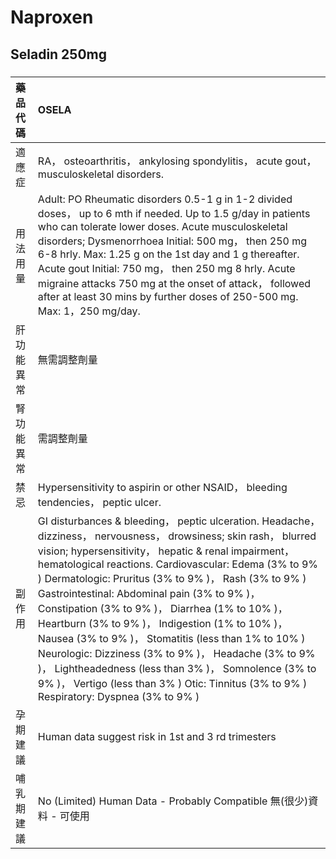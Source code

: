 # Naproxen

## Seladin 250mg

##### 

| 藥品代碼   | OSELA                                                                                                                                                                                                                                                                                                                                                                                                                                                                                                                                                                                                                                                                                                               |
|:-----------|:--------------------------------------------------------------------------------------------------------------------------------------------------------------------------------------------------------------------------------------------------------------------------------------------------------------------------------------------------------------------------------------------------------------------------------------------------------------------------------------------------------------------------------------------------------------------------------------------------------------------------------------------------------------------------------------------------------------------|
| 適應症     | RA， osteoarthritis， ankylosing spondylitis， acute gout， musculoskeletal disorders.                                                                                                                                                                                                                                                                                                                                                                                                                                                                                                                                                                                                                              |
| 用法用量   | Adult: PO Rheumatic disorders 0.5-1 g in 1-2 divided doses， up to 6 mth if needed. Up to 1.5 g/day in patients who can tolerate lower doses. Acute musculoskeletal disorders; Dysmenorrhoea Initial: 500 mg， then 250 mg 6-8 hrly. Max: 1.25 g on the 1st day and 1 g thereafter. Acute gout Initial: 750 mg， then 250 mg 8 hrly. Acute migraine attacks 750 mg at the onset of attack， followed after at least 30 mins by further doses of 250-500 mg. Max: 1，250 mg/day.                                                                                                                                                                                                                                     |
| 肝功能異常 | 無需調整劑量                                                                                                                                                                                                                                                                                                                                                                                                                                                                                                                                                                                                                                                                                                        |
| 腎功能異常 | 需調整劑量                                                                                                                                                                                                                                                                                                                                                                                                                                                                                                                                                                                                                                                                                                          |
| 禁忌       | Hypersensitivity to aspirin or other NSAID， bleeding tendencies， peptic ulcer.                                                                                                                                                                                                                                                                                                                                                                                                                                                                                                                                                                                                                                    |
| 副作用     | GI disturbances & bleeding， peptic ulceration. Headache， dizziness， nervousness， drowsiness; skin rash， blurred vision; hypersensitivity， hepatic & renal impairment， hematological reactions. Cardiovascular: Edema (3% to 9% ) Dermatologic: Pruritus (3% to 9% )， Rash (3% to 9% ) Gastrointestinal: Abdominal pain (3% to 9% )， Constipation (3% to 9% )， Diarrhea (1% to 10% )， Heartburn (3% to 9% )， Indigestion (1% to 10% )， Nausea (3% to 9% )， Stomatitis (less than 1% to 10% ) Neurologic: Dizziness (3% to 9% )， Headache (3% to 9% )， Lightheadedness (less than 3% )， Somnolence (3% to 9% )， Vertigo (less than 3% ) Otic: Tinnitus (3% to 9% ) Respiratory: Dyspnea (3% to 9% ) |
| 孕期建議   | Human data suggest risk in 1st and 3 rd trimesters                                                                                                                                                                                                                                                                                                                                                                                                                                                                                                                                                                                                                                                                  |
| 哺乳期建議 | No (Limited) Human Data - Probably Compatible 無(很少)資料 - 可使用                                                                                                                                                                                                                                                                                                                                                                                                                                                                                                                                                                                                                                                 |

